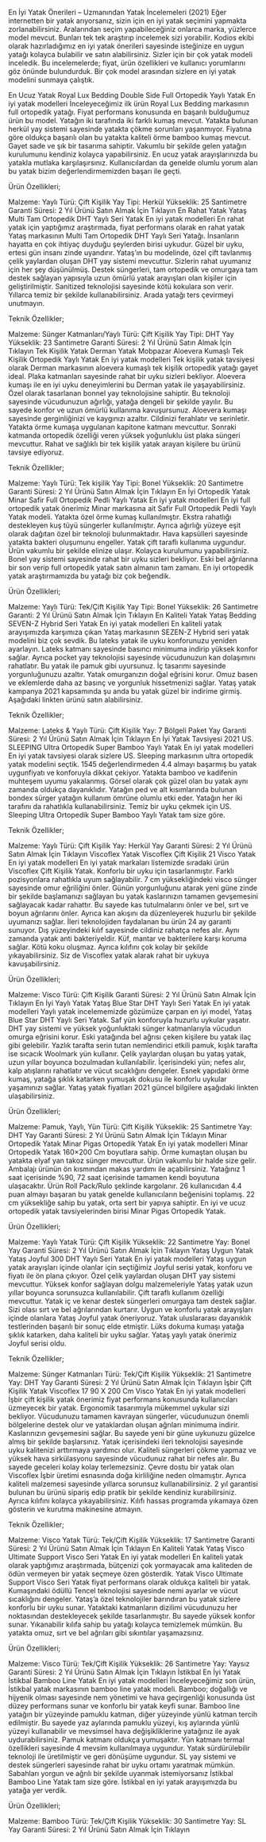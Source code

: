 En İyi Yatak Önerileri – Uzmanından Yatak İncelemeleri (2021)
Eğer internetten bir yatak arıyorsanız, sizin için en iyi yatak seçimini yapmakta zorlanabilirsiniz. Aralarından seçim yapabileceğiniz onlarca marka, yüzlerce model mevcut. Bunları tek tek araştırıp incelemek sizi yorabilir. Kodios ekibi olarak hazırladığımız en iyi yatak önerileri sayesinde isteğinize en uygun yatağı kolayca bulabilir ve satın alabilirsiniz. Sizler için bir çok yatak modeli inceledik. Bu incelemelerde; fiyat, ürün özellikleri ve kullanıcı yorumlarını göz önünde bulundurduk. Bir çok model arasından sizlere en iyi yatak modelini sunmaya çalıştık. 

En Ucuz Yatak
Royal Lux Bedding Double Side Full Ortopedik Yaylı Yatak
En iyi yatak modelleri
İnceleyeceğimiz ilk ürün Royal Lux Bedding markasının full ortopedik yatağı. Fiyat performans konusunda en başarılı bulduğumuz ürün bu model. Yatağın iki tarafında iki farklı kumaş mevcut. Yatakta bulunan herkül yay sistemi sayesinde yatakta çökme sorunları yaşanmıyor. Fiyatına göre oldukça başarılı olan bu yatakta kaliteli örme bamboo kumaş mevcut. Gayet sade ve şık bir tasarıma sahiptir. Vakumlu bir şekilde gelen yatağın kurulumunu kendiniz kolayca yapabilirsiniz. En ucuz yatak arayışlarınızda bu yatakla mutlaka karşılaşırsınız. Kullanıcılardan da genelde olumlu yorum alan bu yatak bizim değerlendirmemizden başarı ile geçti.

Ürün Özellikleri;

Malzeme: Yaylı
Türü: Çift Kişilik
Yay Tipi: Herkül
Yükseklik: 25 Santimetre
Garanti Süresi: 2 Yıl
Ürünü Satın Almak İçin Tıklayın
En Rahat Yatak
Yataş Multi Tam Ortopedik DHT Yaylı Seri Yatak
En iyi yatak modelleri
En rahat yatak için yaptığımız araştırmada, fiyat performans olarak en rahat yatak Yataş markasının Multi Tam Ortopedik DHT Yaylı Seri Yatağı. İnsanların hayatta en çok ihtiyaç duyduğu şeylerden birisi uykudur. Güzel bir uyku, ertesi gün insanı zinde uyandırır. Yataş’ın bu modelinde, özel çift tavlanmış çelik yaylardan oluşan DHT yay sistemi mevcuttur. Sizlerin rahat uyumanız için her şey düşünülmüş. Destek süngerleri, tam ortopedik ve omurgaya tam destek sağlayan yapısıyla uzun ömürlü yatak arayışları olan kişiler için geliştirilmiştir. Sanitized teknolojisi sayesinde kötü kokulara son verir. Yıllarca temiz bir şekilde kullanabilirsiniz. Arada yatağı ters çevirmeyi unutmayın.

Teknik Özellikler;

Malzeme: Sünger Katmanları/Yaylı
Türü: Çift Kişilik
Yay Tipi: DHT Yay
Yükseklik: 23 Santimetre
Garanti Süresi: 2 Yıl
Ürünü Satın Almak İçin Tıklayın
Tek Kişilik Yatak
Derman Yatak Mobpazar Aloevera Kumaşlı Tek Kişilik Ortopedik Yaylı Yatak
En iyi yatak modelleri
Tek kişilik yatak tavsiyesi olarak Derman markasının aloevera kumaşlı tek kişilik ortopedik yatağı gayet ideal. Plaka katmanları sayesinde rahat bir uyku sizleri bekliyor. Aloevera kumaşı ile en iyi uyku deneyimlerini bu Derman yatak ile yaşayabilirsiniz. Özel olarak tasarlanan bonnel yay teknolojisine sahiptir. Bu teknoloji sayesinde vücudunuzun ağırlığı, yatağa dengeli bir şekilde yayılır. Bu sayede konfor ve uzun ömürlü kullanıma kavuşursunuz. Aloevera kumaşı sayesinde gerginliğinizi ve kaygınızı azaltır. Cildinizi ferahlatır ve serinletir. Yatakta örme kumaşa uygulanan kapitone katmanı mevcuttur. Sonraki katmanda ortopedik özelliği veren yüksek yoğunluklu üst plaka süngeri mevcuttur. Rahat ve sağlıklı bir tek kişilik yatak arayan kişilere bu ürünü tavsiye ediyoruz.

Teknik Özellikler;

Malzeme: Yaylı
Türü: Tek kişilik
Yay Tipi: Bonel
Yükseklik: 20 Santimetre
Garanti Süresi: 2 Yıl
Ürünü Satın Almak İçin Tıklayın
En İyi Ortopedik Yatak
Minar Safir Full Ortopedik Pedli Yaylı Yatak
En iyi yatak modelleri
En iyi full ortopedik yatak önerimiz Minar markasına ait Safir Full Ortopedik Pedli Yaylı Yatak modeli. Yatakta özel örme kumaş kullanılmıştır. Ekstra rahatlığı destekleyen kuş tüyü süngerler kullanılmıştır. Ayrıca ağırlığı yüzeye eşit olarak dağıtan özel bir teknoloji bulunmaktadır. Hava kapsülleri sayesinde yatakta bakteri oluşumunu engeller. Yatak çift taraflı kullanıma uygundur. Ürün vakumlu bir şekilde elinize ulaşır. Kolayca kurulumunu yapabilirsiniz. Bonel yay sistemi sayesinde rahat bir uyku sizleri bekliyor. Eski bel ağrılarına bir son verip full ortopedik yatak satın almanın tam zamanı. En iyi ortopedik yatak araştırmamızda bu yatağı biz çok beğendik.

Ürün Özellikleri;

Malzeme: Yaylı
Türü: Tek/Çift Kişilik
Yay Tipi: Bonel
Yükseklik: 26 Santimetre
Garanti: 2 Yıl
Ürünü Satın Almak İçin Tıklayın
En Kaliteli Yatak
Yataş Bedding SEVEN-Z Hybrid Seri Yatak 
En iyi yatak modelleri
En kaliteli yatak arayışımızda karşımıza çıkan Yataş markasının SEZEN-Z Hybrid seri yatak modelini biz çok sevdik. Bu lateks yatak ile uyku konforunuzu yeniden ayarlayın. Lateks katmanı sayesinde basıncı minimuma indirip yüksek konfor sağlar. Ayrıca pocket yay teknolojisi sayesinde vücudunuzun kan dolaşımını rahatlatır. Bu yatak ile pamuk gibi uyursunuz. İç tasarımı sayesinde yorgunluğunuzu azaltır. Yatak omurganızın doğal eğrisini korur. Omuz basen ve eklemlerde daha az basınç ve yorgunluk hissetmenizi sağlar. Yataş yatak kampanya 2021 kapsamında şu anda bu yatak güzel bir indirime girmiş. Aşağıdaki linkten ürünü satın alabilirsiniz.

Teknik Özellikler;

Malzeme: Lateks & Yaylı
Türü: Çift Kişilik
Yay: 7 Bölgeli Paket Yay
Garanti Süresi: 2 Yıl
Ürünü Satın Almak İçin Tıklayın
En İyi Yatak Tavsiyesi 2021
US. SLEEPING Ultra Ortopedik Super Bamboo Yaylı Yatak
En iyi yatak modelleri
En iyi yatak tavsiyesi olarak sizlere US. Sleeping markasının ultra ortopedik yatak modelini seçtik. 1545 değerlendirmeden 4.4 almayı başarmış bu yatak uygunfiyatı ve konforuyla dikkat çekiyor. Yatakta bamboo ve kadifenin muhteşem uyumu yakalanmış. Görsel olarak çok güzel olan bu yatak aynı zamanda oldukça dayanıklıdır. Yatağın ped ve alt kısımlarında bulunan bondex sürger yatağın kullanım ömrüne olumlu etki eder. Yatağın her iki tarafını da rahatlıkla kullanabilirsiniz. Temiz bir uyku çekmek için US. Sleeping Ultra Ortopedik Super Bamboo Yaylı Yatak tam size göre.

Teknik Özellikler;

Malzeme: Yaylı
Türü: Çift Kişilik
Yay: Herkül Yay
Garanti Süresi: 2 Yıl
Ürünü Satın Almak İçin Tıklayın
Viscoflex Yatak
Viscoflex Çift Kişilik 21 Visco Yatak
En iyi yatak modelleri
En iyi yatak markaları listemizde sıradaki ürün Viscoflex Çift Kişilik Yatak. Konforlu bir uyku için tasarlanmıştır. Farklı pozisyonlara rahatlıkla uyum sağlayabilir. 7 cm yüksekliğindeki visco sünger sayesinde omur eğriliğini önler. Günün yorgunluğunu atarak yeni güne zinde bir şekilde başlamanızı sağlayan bu yatak kaslarınızın tamamen gevşemesini sağlayacak kadar rahattır. Bu sayede kas tutulmalarını önler ve bel, sırt ve boyun ağrılarını önler. Ayrıca kan akışını da düzenleyerek huzurlu bir şekilde uyumanızı sağlar. İleri teknolojiden faydalanan bu ürün 24 ay garanti sunuyor. Dış yüzeyindeki kılıf sayesinde cildiniz rahatça nefes alır. Aynı zamanda yatak anti bakteriyeldir. Küf, mantar ve bakterilere karşı koruma sağlar. Kötü koku oluşmaz. Ayrıca kılıfını çok kolay bir şekilde yıkayabilirsiniz. Siz de Viscoflex yatak alarak rahat bir uykuya kavuşabilirsiniz.

Ürün Özellikleri;

Malzeme: Visco
Türü: Çift Kişilik
Garanti Süresi: 2 Yıl
Ürünü Satın Almak İçin Tıklayın
En İyi Yaylı Yatak
Yataş Blue Star DHT Yaylı Seri Yatak
En iyi yatak modelleri
Yaylı yatak incelememizde gözümüze çarpan en iyi model, Yataş Blue Star DHT Yaylı Seri Yatak. Saf yün konforuyla huzurlu uykular yaşatır. DHT yay sistemi ve yüksek yoğunluktaki sünger katmanlarıyla vücudun omurga eğrisini korur. Eski yatağında bel ağrısı çeken kişilere bu yatak ilaç gibi gelebilir. Yazlık tarafta serin tutan nemlendirici etkili pamuk, kışlık tarafta ise sıcacık Woolmark yün kullanır. Çelik yaylardan oluşan bu yataş yatak, uzun yıllar boyunca bozulmadan kullanılabilir. İçerisindeki yün; nefes alır, kalp atışlarını rahatlatır ve vücut sıcaklığını dengeler. Esnek yapıdaki örme kumaş, yatağa şıklık katarken yumuşak dokusu ile konforlu uykular yaşamınızı sağlar. Yataş yatak fiyatları 2021 güncel bilgilere aşağıdaki linkten ulaşabilirsiniz.

Ürün Özellikleri;

Malzeme: Pamuk, Yaylı, Yün
Türü: Çift Kişilik
Yükseklik: 25 Santimetre
Yay: DHT Yay
Garanti Süresi: 2 Yıl
Ürünü Satın Almak İçin Tıklayın
Minar Ortopedik Yatak
Minar Pigas Ortopedik Yatak
En iyi yatak modelleri
Minar Ortopedik Yatak 160×200 Cm boyutlara sahip. Örme kumaştan oluşan bu yatakta elyaf yan takoz sünger mevcuttur. Ürün vakumlu bir halde size gelir. Ambalajı ürünün ön kısmından makas yardımı ile açabilirsiniz. Yatağınız 1 saat içerisinde %90, 72 saat içerisinde tamamen kendi boyutuna ulaşacaktır. Ürün Roll Pack/Rulo şeklinde kargolanır. 26 kullanıcıdan 4.4 puan almayı başaran bu yatak genelde kullanıcıların beğenisini toplamış. 22 cm yüksekliğe sahip bu yatak, orta sert bir yapıya sahiptir. En iyi ve ucuz ortopedik yatak tavsiyelerinden birisi Minar Pigas Ortopedik Yatak.

Ürün Özellikleri;

Malzeme: Yaylı Yatak
Türü: Çift Kişilik
Yükseklik: 22 Santimetre
Yay: Bonel Yay
Garanti Süresi: 2 Yıl
Ürünü Satın Almak İçin Tıklayın
Yataş Uygun Yatak
Yataş Joyful 300 DHT Yaylı Seri Yatak
En iyi yatak modelleri
Yataş uygun yatak arayışları içinde olanlar için seçtiğimiz Joyful serisi yatak, konforu ve fiyatı ile ön plana çıkıyor. Özel çelik yaylardan oluşan DHT yay sistemi mevcuttur. Yüksek konfor sağlayan dolgu malzemeleriyle Yataş yatak uzun yıllar boyunca sorunsuzca kullanılabilir. Çift taraflı kullanım özelliği mevcuttur. Yatak iç ve kenar destek süngerleri omurgaya tam destek sağlar. Sizi olası sırt ve bel ağrılarından kurtarır. Uygun ve konforlu yatak arayışları içinde olanlara Yataş Joyful yatak öneriyoruz. Yatak uluslararası dayanıklık testlerinden başarılı bir sonuç elde etmiştir. Lüks dokuma kumaşı yatağa şıklık katarken, daha kaliteli bir uyku sağlar. Yataş yaylı yatak önerimiz Joyful serisi oldu.

Teknik Özellikler;

Malzeme: Sünger Katmanları
Türü: Tek/Çift Kişilik
Yükseklik: 21 Santimetre
Yay: DHT Yay
Garanti Süresi: 2 Yıl
Ürünü Satın Almak İçin Tıklayın
İşbir Çift Kişilik Yatak
Viscoflex 17 90 X 200 Cm Visco Yatak
En iyi yatak modelleri
İşbir çift kişilik yatak önerimiz fiyat performans konusunda kullanıcıları üzmeyecek bir yatak. Ergonomik tasarımıyla mükemmel uykular sizi bekliyor. Vücudunuzu tamamen kavrayan süngerler, vücudunuzun önemli bölgelerine destek olur ve yataklardan oluşan ağrıları minimuma indirir. Kaslarınızın gevşemesini sağlar. Bu sayede yeni bir güne uykunuzu güzelce almış bir şekilde başlarsınız. Yatak içerisindeki ileri teknolojisi sayesinde uyku kalitenizi arttırmaya yardımcı olur. Kaliteli süngerleri çökme yapmaz ve yüksek hava sirkülasyonu sayesinde vücudunuz rahat bir nefes alır. Bu sayede geceleri kolay kolay terlemezsiniz. Çevre dostu bir yatak olan Viscoflex İşbir üretimi esnasında doğa kirliliğine neden olmamıştır. Ayrıca kaliteli malzemesi sayesinde yıllarca sorunsuz kullanabilirsiniz. 2 yıl garantisi bulunan bu ürünü sipariş edip pratik bir şekilde kendiniz kurabilirsiniz. Ayrıca kılıfını kolayca yıkayabilirsiniz. Kılıfı hassas programda yıkamaya özen gösterin ve kurutma makinesine atmayın.

Teknik Özellikler;

Malzeme: Visco Yatak
Türü: Tek/Çift Kişilik
Yükseklik: 17 Santimetre
Garanti Süresi: 2 Yıl
Ürünü Satın Almak İçin Tıklayın
En Kaliteli Yatak
Yataş Visco Ultimate Support Visco Seri Yatak
En iyi yatak modelleri
En kaliteli yatak olarak yaptığımız araştırmada, bütçenizi çok yormayacak ama kaliteden de ödün vermeyen bir yatak seçmeye özen gösterdik. Yatak Visco Ultimate Support Visco Seri Yatak fiyat performans olarak oldukça kaliteli bir yatak. Kumaşındaki ödüllü Tencel teknolojisi sayesinde nemi ayarlar ve vücut sıcaklığını dengeler. Yataş’a özel teknolojiler barındıran bu yatak sizlere konforlu bir uyku sunar. Yataktaki katmanların dizilimi vücudunuzu her noktasından destekleyecek şekilde tasarlanmıştır. Bu sayede yüksek konfor sunar. Yıkanabilir kılıfa sahip bu yatağı kolayca temizlemek mümkün. Bu yatakta omuz, sırt ve bel ağrıları gibi sıkıntılar yaşamazsınız.

Ürün Özellikleri;

Malzeme: Visco
Türü: Tek/Çift Kişilik
Yükseklik: 26 Santimetre
Yay: Yaysız
Garanti Süresi: 2 Yıl
Ürünü Satın Almak İçin Tıklayın
İstikbal En İyi Yatak
İstikbal Bamboo Line Yatak 
En iyi yatak modelleri
İnceleyeceğimiz son ürün, İstikbal yatak markasının bamboo line yatak modeli. Bamboo; doğallığı ve hijyenik olması sayesinde nem yönetimi ve hava geçirgenliği konusunda üst düzey performans sunar ve konforlu bir yatak keyfi sunar. Bamboo line yatağın bir yüzeyinde pamuklu katman, diğer yüzeyinde yünlü katman tercih edilmiştir. Bu sayede yaz aylarında pamuklu yüzeyi, kış aylarında yünlü yüzeyi kullanabilir ve mevsimsel hava değişikliklerine yatağınız ile ayak uydurabilirsiniz. Pamuk katmanı oldukça yumuşaktır. Yün katmanı termal özellikleri sayesinde 4 mevsim kullanılmaya uygundur. Yatak sürdürülebilir teknoloji ile üretilmiştir ve geri dönüşüme uygundur. SL yay sistemi ve destek süngerleri sayesinde rahat bir uyku ortamı yaratmak mümkün. Sabahları yorgun ve ağrılı bir şekilde uyanmak istemiyorsanız İstikbal Bamboo Line Yatak tam size göre. İstikbal en iyi yatak arayışımızda bu yatağa yer verdik.

Ürün Özellikleri;

Malzeme: Bamboo
Türü: Tek/Çift Kişilik
Yükseklik: 30 Santimetre
Yay: SL Yay
Garanti Süresi: 2 Yıl
Ürünü Satın Almak İçin Tıklayın

